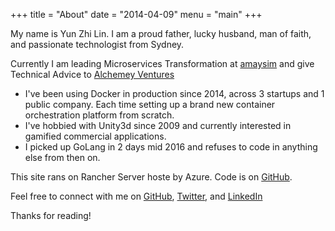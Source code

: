 +++
title = "About"
date = "2014-04-09"
menu = "main"
+++

My name is Yun Zhi Lin. I am a proud father, lucky husband, man of faith, and passionate technologist from Sydney.

Currently I am leading Microservices Transformation at [amaysim][amaysim-url] and give Technical Advice to [Alchemey Ventures][alchemy-yun] 

- I've been using Docker in production since 2014, across 3 startups and 1 public company. Each time setting up a brand new container orchestration platform from scratch.
- I've hobbied with Unity3d since 2009 and currently interested in gamified commercial applications. 
- I picked up GoLang in 2 days mid 2016 and refuses to code in anything else from then on.

This site rans on Rancher Server hoste by Azure. Code is on [GitHub](https://github.com/yunspace/yunspace.com).

Feel free to connect with me on
[GitHub](https://github.com/yunspace), [Twitter](https://twitter.com/yunzhilin),
and [LinkedIn](https://www.linkedin.com/in/yunzhilin)

Thanks for reading!

[amaysim-url]:  https://www.amaysim.com.au/
[alchemy-yun]:  http://www.alchemyventures.com.au/advisory/#technical-advisory-yun-zhi-lin
